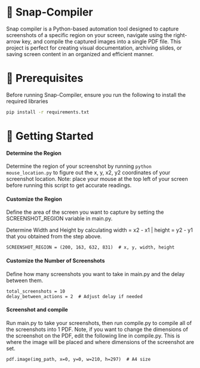 # 📸 Snap-Compiler

Snap compiler is a Python-based automation tool designed to capture screenshots of a specific region on your screen, navigate using the right-arrow key, and compile the captured images into a single PDF file. This project is perfect for creating visual documentation, archiving slides, or saving screen content in an organized and efficient manner.

# 🚧 Prerequisites

Before running Snap-Compiler, ensure you run the following to install the required libraries

```bash
pip install -r requirements.txt
```

# 🚀 Getting Started

#### Determine the Region

Determine the region of your screenshot by running `python mouse_location.py` to figure out the x, y, x2, y2 coordinates of your screenshot location. Note: place your mouse at the top left of your screen before running this script to get accurate readings.

#### Customize the Region

Define the area of the screen you want to capture by setting the SCREENSHOT_REGION variable in main.py.

Determine Width and Height by calculating width = x2 - x1 | height = y2 - y1 that you obtained from the step above.

```
SCREENSHOT_REGION = (200, 163, 632, 831)  # x, y, width, height
```

#### Customize the Number of Screenshots

Define how many screenshots you want to take in main.py and the delay between them.

```
total_screenshots = 10
delay_between_actions = 2  # Adjust delay if needed
```

#### Screenshot and compile

Run main.py to take your screenshots, then run compile.py to compile all of the screenshots into 1 PDF. Note, if you want to change the dimensions of the screenshot on the PDF, edit the following line in compile.py. This is where the image will be placed and where dimensions of the screenshot are set.

```
pdf.image(img_path, x=0, y=0, w=210, h=297)  # A4 size
```
